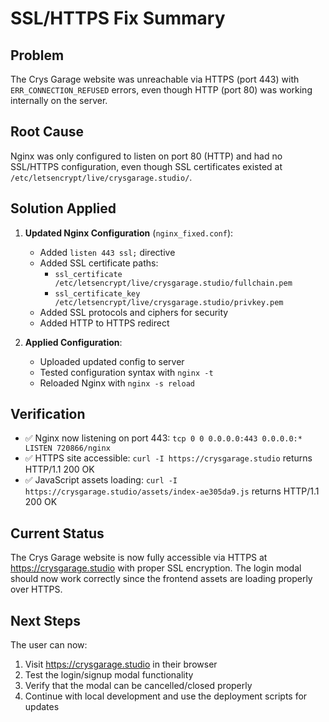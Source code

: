# SSL/HTTPS Fix Summary

## Problem

The Crys Garage website was unreachable via HTTPS (port 443) with `ERR_CONNECTION_REFUSED` errors, even though HTTP (port 80) was working internally on the server.

## Root Cause

Nginx was only configured to listen on port 80 (HTTP) and had no SSL/HTTPS configuration, even though SSL certificates existed at `/etc/letsencrypt/live/crysgarage.studio/`.

## Solution Applied

1. **Updated Nginx Configuration** (`nginx_fixed.conf`):

   - Added `listen 443 ssl;` directive
   - Added SSL certificate paths:
     - `ssl_certificate /etc/letsencrypt/live/crysgarage.studio/fullchain.pem`
     - `ssl_certificate_key /etc/letsencrypt/live/crysgarage.studio/privkey.pem`
   - Added SSL protocols and ciphers for security
   - Added HTTP to HTTPS redirect

2. **Applied Configuration**:
   - Uploaded updated config to server
   - Tested configuration syntax with `nginx -t`
   - Reloaded Nginx with `nginx -s reload`

## Verification

- ✅ Nginx now listening on port 443: `tcp 0 0 0.0.0.0:443 0.0.0.0:* LISTEN 720866/nginx`
- ✅ HTTPS site accessible: `curl -I https://crysgarage.studio` returns HTTP/1.1 200 OK
- ✅ JavaScript assets loading: `curl -I https://crysgarage.studio/assets/index-ae305da9.js` returns HTTP/1.1 200 OK

## Current Status

The Crys Garage website is now fully accessible via HTTPS at https://crysgarage.studio with proper SSL encryption. The login modal should now work correctly since the frontend assets are loading properly over HTTPS.

## Next Steps

The user can now:

1. Visit https://crysgarage.studio in their browser
2. Test the login/signup modal functionality
3. Verify that the modal can be cancelled/closed properly
4. Continue with local development and use the deployment scripts for updates
